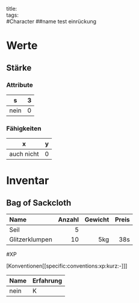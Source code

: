 title:   
tags:   
#Character
##name
test
   einrückung

# Werte
## Stärke
### Attribute
|s|3|
-|-
nein|0

### Fähigkeiten
|x|y|
|-|-
auch nicht|0|



# Inventar

## Bag of Sackcloth
|Name|Anzahl|Gewicht|Preis|
|:----|-----:|------:|----:|
| Seil | 5 |||
| Glitzerklumpen | 10 | 5kg | 38s|

#XP

[Konventionen[[specific:conventions:xp:kurz:-]]]

|Name|Erfahrung|
|-|-|
|nein| K |
